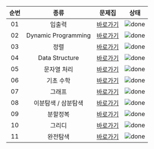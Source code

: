 
|순번|종류|문제집|상태|
|:---:|:---:|:---:|:---:|
|01|입출력|[바로가기](IO)|![done](https://img.shields.io/badge/-done-red)
|02|Dynamic Programming|[바로가기](DP)|![done](https://img.shields.io/badge/-done-red)
|03|정렬|[바로가기](sort)|![done](https://img.shields.io/badge/-done-red)
|04|Data Structure|[바로가기](DS)|![done](https://img.shields.io/badge/-done-red)
|05|문자열 처리|[바로가기](string)|![done](https://img.shields.io/badge/-done-red)
|06|기초 수학|[바로가기](math)|![done](https://img.shields.io/badge/-done-red)
|07|그래프|[바로가기](graph)|![done](https://img.shields.io/badge/-done-red)
|08|이분탐색 / 삼분탐색|[바로가기](search)|![done](https://img.shields.io/badge/-yet-yellow)
|09|분할정복|[바로가기](분할)|![done](https://img.shields.io/badge/-yet-yellow)
|10|그리디|[바로가기](greedy)|![done](https://img.shields.io/badge/-yet-yellow)
|11|완전탐색|[바로가기](완전)|![done](https://img.shields.io/badge/-yet-yellow)

[IO]:https://github.com/kimhyeyun/Alogrithm/tree/main/개인PS/IO
[DP]:https://github.com/kimhyeyun/Alogrithm/tree/main/개인PS/DP
[sort]:https://github.com/kimhyeyun/Alogrithm/tree/main/개인PS/Sorting
[DS]:https://github.com/kimhyeyun/Alogrithm/tree/main/개인PS/자료구조
[string]:https://github.com/kimhyeyun/Alogrithm/tree/main/개인PS/문자열
[math]:https://github.com/kimhyeyun/Alogrithm/tree/main/개인PS/기초수학


